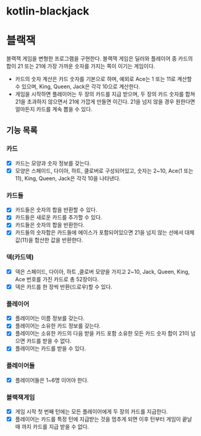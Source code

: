 # kotlin-blackjack


# 블랙잭 
블랙잭 게임을 변형한 프로그램을 구현한다. 블랙잭 게임은 딜러와 플레이어 중 카드의 합이 21 또는 21에 가장 가까운 숫자를 가지는 쪽이 이기는 게임이다.

- 카드의 숫자 계산은 카드 숫자를 기본으로 하며, 예외로 Ace는 1 또는 11로 계산할 수 있으며, King, Queen, Jack은 각각 10으로 계산한다.
- 게임을 시작하면 플레이어는 두 장의 카드를 지급 받으며, 두 장의 카드 숫자를 합쳐 21을 초과하지 않으면서 21에 가깝게 만들면 이긴다. 21을 넘지 않을 경우 원한다면 얼마든지 카드를 계속 뽑을 수 있다.


## 기능 목록

### 카드 
- [x] 카드는 모양과 숫자 정보를 갖는다.
- [x] 모양은 스페이드, 다이아, 하트, 클로버로 구성되어있고, 숫자는 2~10, Ace(1 또는 11), King, Queen, Jack은 각각 10을 나타낸다.

### 카드들
- [x] 카드들은 숫자의 합을 반환할 수 있다.
- [x] 카드들은 새로운 카드를 추가할 수 있다.
- [x] 카드들은 숫자의 합을 반환한다.
- [x] 카드들의 숫자합은 카드들에 에이스가 포함되어있으면 21을 넘지 않는 선에서 대체값(11)을 합산한 값을 반환한다.

### 덱(카드덱)
- [x] 덱은 스페이드, 다이아, 하트 ,클로버 모양을 가지고 2~10, Jack, Queen, King, Ace 번호를 가진 카드로 총 52장이다.
- [x] 덱은 카드를 한 장씩 반환(드로우)할 수 있다.

### 플레이어
- [x] 플레이어는 이름 정보를 갖는다.
- [x] 플레이어는 소유한 카드 정보를 갖는다.
- [x] 플레이어는 소유한 카드의 다음 받을 카드 포함 소유한 모든 카드 숫자 합이 21이 넘으면 카드를 받을 수 없다.
- [x] 플레이어는 카드를 받을 수 있다.

### 플레이어들
- [x] 플레이어들은 1~6명 이어야 한다.

### 블랙잭게임
- [x] 게임 시작 첫 번째 턴에는 모든 플레이어에게 두 장의 카드를 지급한다.
- [x] 플레이어는 카드를 특정 턴에 지급받는 것을 멈추게 되면 이후 턴부터 게임이 끝날때 까지 카드를 지급 받을 수 없다.
